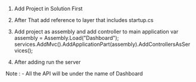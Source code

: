 1. Add Project in Solution First

2. After That add reference to layer that includes startup.cs

3. Add project as assembly and add controller to main application
         var assembly = Assembly.Load("Dashboard");
         services.AddMvc().AddApplicationPart(assembly).AddControllersAsServices();

4. After adding run the server
   
Note : - All the API will be under the name of Dashboard
